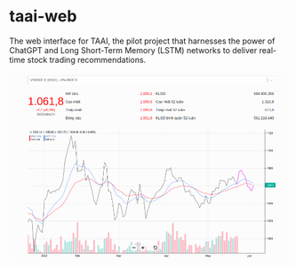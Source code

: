 # taai-web
The web interface for TAAI, the pilot project that harnesses the power of ChatGPT and Long Short-Term Memory (LSTM) networks to deliver real-time stock trading recommendations.

![Prediction Chart](./doc/img/chart.png)